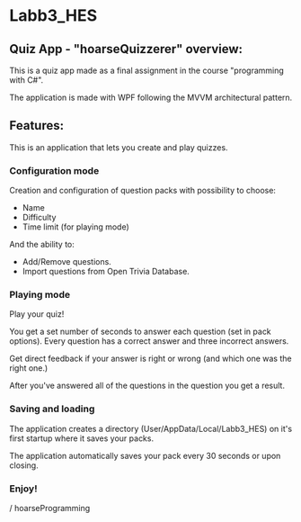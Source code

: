 # Labb3_HES

## Quiz App - "hoarseQuizzerer" overview:

This is a quiz app made as a final assignment in the course "programming with C#".

The application is made with WPF following the MVVM architectural pattern.

## Features:

This is an application that lets you create and play quizzes.

### Configuration mode

Creation and configuration of question packs with possibility to choose: 

- Name
- Difficulty
- Time limit (for playing mode)

And the ability to:
- Add/Remove questions.
- Import questions from Open Trivia Database.

### Playing mode

Play your quiz!

You get a set number of seconds to answer each question (set in pack options).
Every question has a correct answer and three incorrect answers.

Get direct feedback if your answer is right or wrong (and which one was the right one.)

After you've answered all of the questions in the question you get a result.

### Saving and loading

The application creates a directory (User/AppData/Local/Labb3_HES) on it's first startup 
where it saves your packs.

The application automatically saves your pack every 30 seconds or upon closing.

### Enjoy!

/ hoarseProgramming


